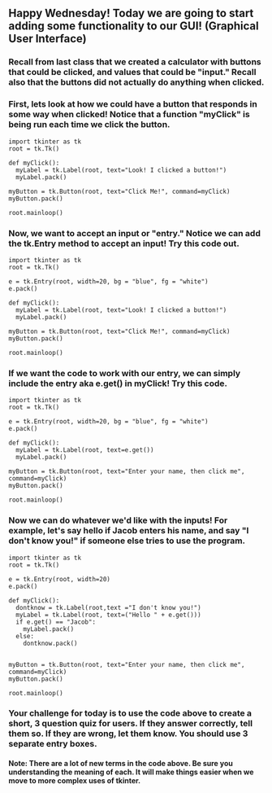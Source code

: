 ## Happy Wednesday! Today we are going to start adding some functionality to our GUI! (Graphical User Interface)

### Recall from last class that we created a calculator with buttons that could be clicked, and values that could be "input." Recall also that the buttons did not actually do anything when clicked. 

### First, lets look at how we could have a button that responds in some way when clicked! Notice that a function "myClick" is being run each time we click the button. 
```
import tkinter as tk
root = tk.Tk()

def myClick():
  myLabel = tk.Label(root, text="Look! I clicked a button!")
  myLabel.pack()

myButton = tk.Button(root, text="Click Me!", command=myClick)
myButton.pack()

root.mainloop()
```
### Now, we want to accept an input or "entry." Notice we can add the tk.Entry method to accept an input! Try this code out. 
```
import tkinter as tk
root = tk.Tk()

e = tk.Entry(root, width=20, bg = "blue", fg = "white")
e.pack()

def myClick():
  myLabel = tk.Label(root, text="Look! I clicked a button!")
  myLabel.pack()

myButton = tk.Button(root, text="Click Me!", command=myClick)
myButton.pack()

root.mainloop()
```
### If we want the code to work with our entry, we can simply include the entry aka e.get() in myClick! Try this code. 
```
import tkinter as tk
root = tk.Tk()

e = tk.Entry(root, width=20, bg = "blue", fg = "white")
e.pack()

def myClick():
  myLabel = tk.Label(root, text=e.get())
  myLabel.pack()

myButton = tk.Button(root, text="Enter your name, then click me", command=myClick)
myButton.pack()

root.mainloop()
```
### Now we can do whatever we'd like with the inputs! For example, let's say hello if Jacob enters his name, and say "I don't know you!" if someone else tries to use the program. 
```
import tkinter as tk
root = tk.Tk()

e = tk.Entry(root, width=20)
e.pack()

def myClick():
  dontknow = tk.Label(root,text ="I don't know you!")
  myLabel = tk.Label(root, text=("Hello " + e.get()))
  if e.get() == "Jacob":
    myLabel.pack()
  else:
    dontknow.pack()
  

myButton = tk.Button(root, text="Enter your name, then click me", command=myClick)
myButton.pack()

root.mainloop()
```
### Your challenge for today is to use the code above to create a short, 3 question quiz for users. If they answer correctly, tell them so. If they are wrong, let them know. You should use 3 separate entry boxes.
#### Note: There are a lot of new terms in the code above. Be sure you understanding the meaning of each. It will make things easier when we move to more complex uses of tkinter. 









